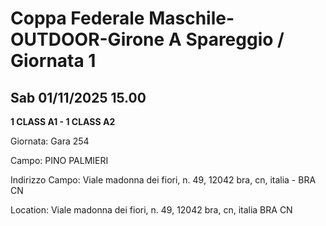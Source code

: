 

# Coppa Federale Maschile-OUTDOOR-Girone A Spareggio / Giornata 1

## Sab 01/11/2025 15.00

<strong>1 CLASS A1 - 1 CLASS A2</strong>

Giornata: Gara 254

Campo: PINO PALMIERI 

Indirizzo Campo:  Viale madonna dei fiori, n. 49, 12042 bra, cn, italia - BRA  CN

Location:  Viale madonna dei fiori, n. 49, 12042 bra, cn, italia BRA  CN

